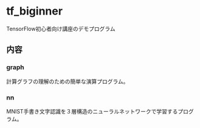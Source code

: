 # tf_biginner
TensorFlow初心者向け講座のデモプログラム

## 内容
### graph
計算グラフの理解のための簡単な演算プログラム。

### nn
MNIST手書き文字認識を３層構造のニューラルネットワークで学習するプログラム。